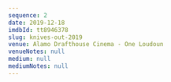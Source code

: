 ```yaml
---
sequence: 2
date: 2019-12-18
imdbId: tt8946378
slug: knives-out-2019
venue: Alamo Drafthouse Cinema - One Loudoun
venueNotes: null
medium: null
mediumNotes: null
---
```


